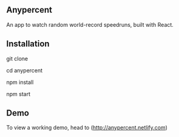 ## Anypercent

An app to watch random world-record speedruns, built with React.

## Installation

git clone

cd anypercent

npm install

npm start

## Demo

To view a working demo, head to (http://anypercent.netlify.com)
